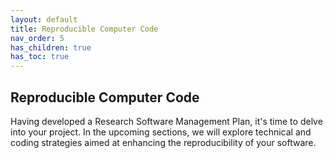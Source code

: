 ```yaml
---
layout: default
title: Reproducible Computer Code
nav_order: 5
has_children: true
has_toc: true
---
```


## Reproducible Computer Code

Having developed a Research Software Management Plan, it's time to delve into your project. In the upcoming sections, we will explore technical and coding strategies aimed at enhancing the reproducibility of your software.  
